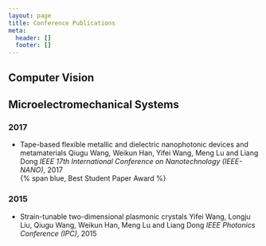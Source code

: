 ```yaml
---
layout: page
title: Conference Publications
meta:
  header: []
  footer: []
---
```


## Computer Vision

## Microelectromechanical Systems

### 2017

* Tape-based flexible metallic and dielectric nanophotonic devices and metamaterials
  Qiugu Wang, Weikun Han, Yifei Wang, Meng Lu and Liang Dong
  *IEEE 17th International Conference on Nanotechnology (IEEE-NANO)*, 2017 <br>
  {% span blue, Best Student Paper Award %}

### 2015

* Strain-tunable two-dimensional plasmonic crystals
  Yifei Wang, Longju Liu, Qiugu Wang, Weikun Han, Meng Lu and Liang Dong
  *IEEE Photonics Conference (IPC)*, 2015